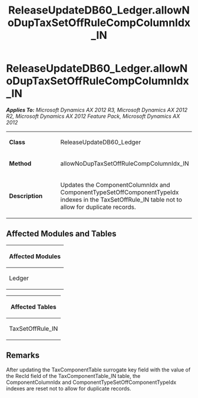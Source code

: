 ﻿---
title: ReleaseUpdateDB60_Ledger.allowNoDupTaxSetOffRuleCompColumnIdx_IN
TOCTitle: ReleaseUpdateDB60_Ledger.allowNoDupTaxSetOffRuleCompColumnIdx_IN
ms:assetid: 63882b33-4d92-c5ef-f8cd-79cd3e70b921
ms:mtpsurl: https://msdn.microsoft.com/en-us/library/JJ719155(v=AX.60)
ms:contentKeyID: 49708693
ms.date: 05/18/2015
mtps_version: v=AX.60
---

# ReleaseUpdateDB60\_Ledger.allowNoDupTaxSetOffRuleCompColumnIdx\_IN 


_**Applies To:** Microsoft Dynamics AX 2012 R3, Microsoft Dynamics AX 2012 R2, Microsoft Dynamics AX 2012 Feature Pack, Microsoft Dynamics AX 2012_

<table>
<colgroup>
<col style="width: 50%" />
<col style="width: 50%" />
</colgroup>
<tbody>
<tr class="odd">
<td><p><strong>Class</strong></p></td>
<td><p>ReleaseUpdateDB60_Ledger</p></td>
</tr>
<tr class="even">
<td><p><strong>Method</strong></p></td>
<td><p>allowNoDupTaxSetOffRuleCompColumnIdx_IN</p></td>
</tr>
<tr class="odd">
<td><p><strong>Description</strong></p></td>
<td><p>Updates the ComponentColumnIdx and ComponentTypeSetOffComponentTypeIdx indexes in the TaxSetOffRule_IN table not to allow for duplicate records.</p></td>
</tr>
</tbody>
</table>


## Affected Modules and Tables

<table>
<colgroup>
<col style="width: 100%" />
</colgroup>
<thead>
<tr class="header">
<th><p>Affected Modules</p></th>
</tr>
</thead>
<tbody>
<tr class="odd">
<td><p>Ledger</p></td>
</tr>
</tbody>
</table>


<table>
<colgroup>
<col style="width: 100%" />
</colgroup>
<thead>
<tr class="header">
<th><p>Affected Tables</p></th>
</tr>
</thead>
<tbody>
<tr class="odd">
<td><p>TaxSetOffRule_IN</p></td>
</tr>
</tbody>
</table>


## Remarks

After updating the TaxComponentTable surrogate key field with the value of the RecId field of the TaxComponentTable\_IN table, the ComponentColumnIdx and ComponentTypeSetOffComponentTypeIdx indexes are reset not to allow for duplicate records.

  


